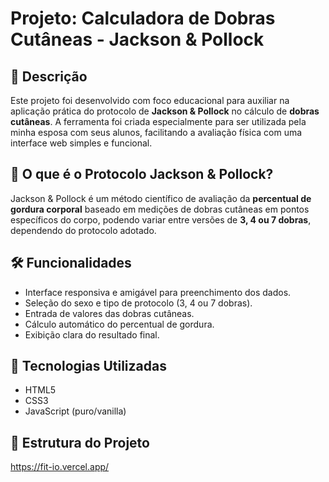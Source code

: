 # Projeto: Calculadora de Dobras Cutâneas - Jackson & Pollock

## 📌 Descrição

Este projeto foi desenvolvido com foco educacional para auxiliar na aplicação prática do protocolo de **Jackson & Pollock** no cálculo de **dobras cutâneas**. A ferramenta foi criada especialmente para ser utilizada pela minha esposa com seus alunos, facilitando a avaliação física com uma interface web simples e funcional.

## 🧪 O que é o Protocolo Jackson & Pollock?

Jackson & Pollock é um método científico de avaliação da **percentual de gordura corporal** baseado em medições de dobras cutâneas em pontos específicos do corpo, podendo variar entre versões de **3, 4 ou 7 dobras**, dependendo do protocolo adotado.

## 🛠️ Funcionalidades

- Interface responsiva e amigável para preenchimento dos dados.
- Seleção do sexo e tipo de protocolo (3, 4 ou 7 dobras).
- Entrada de valores das dobras cutâneas.
- Cálculo automático do percentual de gordura.
- Exibição clara do resultado final.

## 🚀 Tecnologias Utilizadas

- HTML5
- CSS3
- JavaScript (puro/vanilla)

## 📁 Estrutura do Projeto
https://fit-io.vercel.app/

